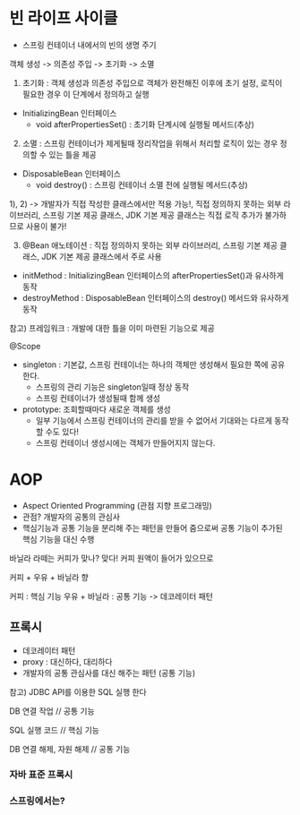 # 빈 라이프 사이클 
- 스프링 컨테이너 내에서의 빈의 생명 주기 

객체 생성 -> 의존성 주입 -> 초기화 -> 소멸

1) 초기화 : 객체 생성과 의존성 주입으로 객체가 완전해진 이후에 초기 설정, 로직이 필요한 경우 이 단계에서 정의하고 실행
- InitializingBean 인터페이스 
  - void afterPropertiesSet() : 초기화 단계시에 실행될 메서드(추상)

2) 소멸 : 스프링 컨테이너가 제게될때 정리작업을 위해서 처리할 로직이 있는 경우 정의할 수 있는 틀을 제공
- DisposableBean 인터페이스 
  - void destroy() : 스프링 컨테이너 소멸 전에 실행될 메서드(추상)

1), 2) -> 개발자가 직접 작성한 클래스에서만 적용 가능!, 직접 정의하지 못하는 외부 라이브러리, 스프링 기본 제공 클래스, JDK 기본 제공 클래스는 직접 로직 추가가 불가하므로 사용이 불가!

3) @Bean 애노테이션 : 직접 정의하지 못하는 외부 라이브러리, 스프링 기본 제공 클래스, JDK 기본 제공 클래스에서 주로 사용
  - initMethod : InitializingBean 인터페이스의 afterPropertiesSet()과 유사하게 동작
  - destroyMethod : DisposableBean 인터페이스의 destroy() 메서드와 유사하게 동작 



참고) 프레임워크 : 개발에 대한 틀을 이미 마련된 기능으로 제공


@Scope 
  - singleton : 기본값, 스프링 컨테이너는 하나의 객체만 생성해서 필요한 쪽에 공유한다.
    - 스프링의 관리 기능은 singleton일때 정상 동작
    - 스프링 컨테이너가 생성될때 함께 생성 
  - prototype: 조회할때마다 새로운 객체를 생성
    - 일부 기능에서 스프링 컨테이너의 관리를 받을 수 없어서 기대와는 다르게 동작할 수도 있다!
    - 스프링 컨테이너 생성시에는 객체가 만들어지지 않는다. 

# AOP
- Aspect Oriented Programming (관점 지향 프로그래밍)
- 관점? 개발자의 공통의 관심사
- 핵심기능과 공통 기능을 분리해 주는 패턴을 만들어 줌으로써 공통 기능이 추가된 핵심 기능을 대신 수행

바닐라 라떼는 커피가 맞나? 맞다! 커피 원액이 들어가 있으므로

커피 + 우유 + 바닐라 향 

커피 : 핵심 기능 
우유 + 바닐라 : 공통 기능
-> 데코레이터 패턴

## 프록시
- 데코레이터 패턴
- proxy : 대신하다, 대리하다
- 개발자의 공통 관심사를 대신 해주는 패턴 (공통 기능)

참고) JDBC API를 이용한 SQL 실행 한다

DB 연결 작업 // 공통 기능

SQL 실행 코드  // 핵심 기능

DB 연결 해제, 자원 해제 // 공통 기능

### 자바 표준 프록시

### 스프링에서는?
